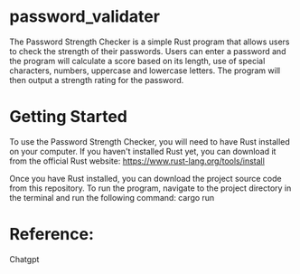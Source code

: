 # password_validater

The Password Strength Checker is a simple Rust program that allows users to check the strength of their passwords. Users can enter a password and the program will calculate a score based on its length, use of special characters, numbers, uppercase and lowercase letters. The program will then output a strength rating for the password.

# Getting Started
To use the Password Strength Checker, you will need to have Rust installed on your computer. If you haven't installed Rust yet, you can download it from the official Rust website: https://www.rust-lang.org/tools/install

Once you have Rust installed, you can download the project source code from this repository. To run the program, navigate to the project directory in the terminal and run the following command: cargo run

# Reference:

Chatgpt
